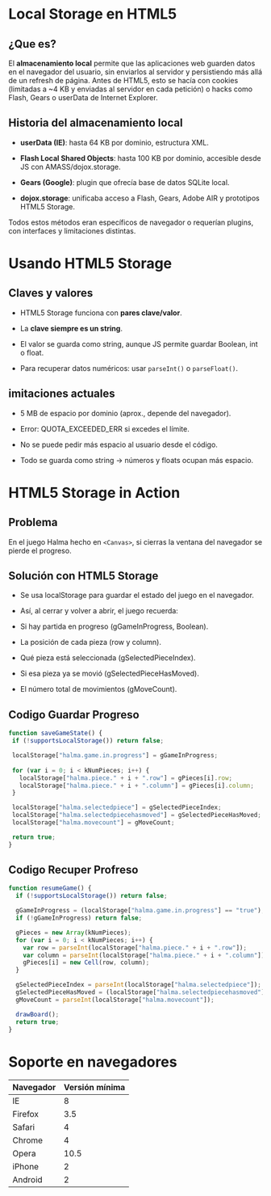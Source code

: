 # Local Storage en HTML5

## ¿Que es?

El **almacenamiento local** permite que las aplicaciones web guarden datos en el navegador del usuario, sin enviarlos al servidor y persistiendo más allá de un refresh de página. Antes de HTML5, esto se hacía con cookies (limitadas a ~4 KB y enviadas al servidor en cada petición) o hacks como Flash, Gears o userData de Internet Explorer.

## Historia del almacenamiento local

* **userData (IE)**: hasta 64 KB por dominio, estructura XML.

* **Flash Local Shared Objects**: hasta 100 KB por dominio, 
accesible desde JS con AMASS/dojox.storage.

* **Gears (Google)**: plugin que ofrecía base de datos SQLite local.

* **dojox.storage**: unificaba acceso a Flash, Gears, Adobe AIR y prototipos HTML5 Storage.

Todos estos métodos eran específicos de navegador o requerían plugins, con interfaces y limitaciones distintas.


# Usando HTML5 Storage

## Claves y valores

- HTML5 Storage funciona con **pares clave/valor**.

- La **clave siempre es un string**.

- El valor se guarda como string, aunque JS permite guardar Boolean, int o float.

- Para recuperar datos numéricos: usar `parseInt()` o `parseFloat()`.

## imitaciones actuales

- 5 MB de espacio por dominio (aprox., depende del navegador).

- Error: QUOTA_EXCEEDED_ERR si excedes el límite.

- No se puede pedir más espacio al usuario desde el código.

- Todo se guarda como string → números y floats ocupan más espacio.

# HTML5 Storage in Action

## Problema 

En el juego Halma hecho en `<Canvas>`, si cierras la ventana del navegador se pierde el progreso.

## Solución con HTML5 Storage

* Se usa localStorage para guardar el estado del juego en el navegador.

* Así, al cerrar y volver a abrir, el juego recuerda:

* Si hay partida en progreso (gGameInProgress, Boolean).

* La posición de cada pieza (row y column).

* Qué pieza está seleccionada (gSelectedPieceIndex).

* Si esa pieza ya se movió (gSelectedPieceHasMoved).

* El número total de movimientos (gMoveCount).

## Codigo Guardar Progreso 
 ```js 
 function saveGameState() {
  if (!supportsLocalStorage()) return false;

  localStorage["halma.game.in.progress"] = gGameInProgress;
  
  for (var i = 0; i < kNumPieces; i++) {
    localStorage["halma.piece." + i + ".row"] = gPieces[i].row;
    localStorage["halma.piece." + i + ".column"] = gPieces[i].column;
  }

  localStorage["halma.selectedpiece"] = gSelectedPieceIndex;
  localStorage["halma.selectedpiecehasmoved"] = gSelectedPieceHasMoved;
  localStorage["halma.movecount"] = gMoveCount;

  return true;
}
```
## Codigo Recuper Profreso 

```js
function resumeGame() {
  if (!supportsLocalStorage()) return false;

  gGameInProgress = (localStorage["halma.game.in.progress"] == "true");
  if (!gGameInProgress) return false;

  gPieces = new Array(kNumPieces);
  for (var i = 0; i < kNumPieces; i++) {
    var row = parseInt(localStorage["halma.piece." + i + ".row"]);
    var column = parseInt(localStorage["halma.piece." + i + ".column"]);
    gPieces[i] = new Cell(row, column);
  }

  gSelectedPieceIndex = parseInt(localStorage["halma.selectedpiece"]);
  gSelectedPieceHasMoved = (localStorage["halma.selectedpiecehasmoved"] == "true");
  gMoveCount = parseInt(localStorage["halma.movecount"]);

  drawBoard();
  return true;
}
```
# Soporte en navegadores

| Navegador | Versión mínima |
|------------|---------------|
| IE         | 8             |
| Firefox    | 3.5           |
| Safari     | 4             |
| Chrome     | 4             |
| Opera      | 10.5          |
| iPhone     | 2             |
| Android    | 2             |